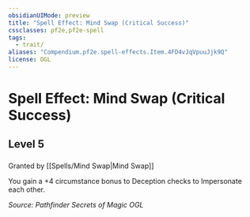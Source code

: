 ```yaml
---
obsidianUIMode: preview
title: "Spell Effect: Mind Swap (Critical Success)"
cssclasses: pf2e,pf2e-spell
tags:
  - trait/
aliases: "Compendium.pf2e.spell-effects.Item.4FD4vJqVpuuJjk9Q"
license: OGL
---
```

# Spell Effect: Mind Swap (Critical Success)
## Level 5
### 






Granted by [[Spells/Mind Swap|Mind Swap]]

You gain a +4 circumstance bonus to Deception checks to Impersonate each other.

*Source: Pathfinder Secrets of Magic*
*OGL*